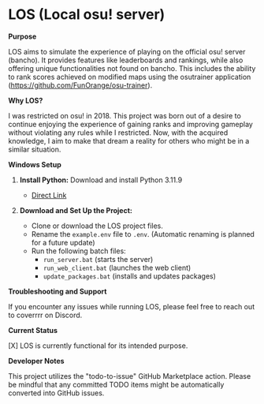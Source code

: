 # LOS (Local osu! server)

**Purpose**

LOS aims to simulate the experience of playing on the official osu! server (bancho). It provides features like leaderboards and rankings, while also offering unique functionalities not found on bancho. This includes the ability to rank scores achieved on modified maps using the osutrainer application (https://github.com/FunOrange/osu-trainer).

**Why LOS?**

I was restricted on osu! in 2018. This project was born out of a desire to continue enjoying the experience of gaining ranks and improving gameplay without violating any rules while I restricted. Now, with the acquired knowledge, I aim to make that dream a reality for others who might be in a similar situation.

**Windows Setup**

1. **Install Python:**
   Download and install Python 3.11.9
   - [Direct Link](https://www.python.org/downloads/release/python-3119/)

2. **Download and Set Up the Project:**
   - Clone or download the LOS project files.
   - Rename the `example.env` file to `.env`. (Automatic renaming is planned for a future update)
   - Run the following batch files:
     - `run_server.bat` (starts the server)
     - `run_web_client.bat` (launches the web client)
     - `update_packages.bat` (installs and updates packages)

**Troubleshooting and Support**

If you encounter any issues while running LOS, please feel free to reach out to coverrrr on Discord.

**Current Status**

[X] LOS is currently functional for its intended purpose.

**Developer Notes**

This project utilizes the "todo-to-issue" GitHub Marketplace action. Please be mindful that any committed TODO items might be automatically converted into GitHub issues.
